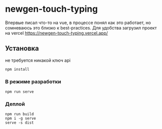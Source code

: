 # newgen-touch-typing
Впервые писал что-то на vue, в процессе понял как это работает, но сомневаюсь это близко к best-practices.
Для удобства загрузил проект на vercel https://newgen-touch-typing.vercel.app/

## Установка
не требуется никакой ключ api
```
npm install
```

### В режиме разработки
```
npm run serve
```

### Деплой
```
npm run build
npm i -g serve
serve -s dist
```
